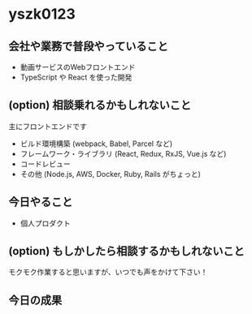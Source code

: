 # yszk0123

## 会社や業務で普段やっていること
- 動画サービスのWebフロントエンド
- TypeScript や React を使った開発

## (option) 相談乗れるかもしれないこと
主にフロントエンドです
- ビルド環境構築 (webpack, Babel, Parcel など)
- フレームワーク・ライブラリ (React, Redux, RxJS, Vue.js など)
- コードレビュー
- その他 (Node.js, AWS, Docker, Ruby, Rails がちょっと)

## 今日やること
- 個人プロダクト

## (option) もしかしたら相談するかもしれないこと
モクモク作業すると思いますが、いつでも声をかけて下さい！

## 今日の成果
